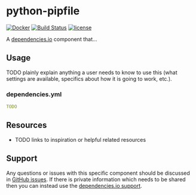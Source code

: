 # python-pipfile

[![Docker](https://img.shields.io/badge/dockerhub-python--pipfile-22B8EB.svg)](https://hub.docker.com/r/paulortman/python-pipfile/)
[![Build Status](https://travis-ci.org/paulortman/python-pipfile.svg?branch=master)](https://travis-ci.org/paulortman/python-pipfile)
[![license](https://img.shields.io/github/license/paulortman/python-pipfile.svg)](https://github.com/paulortman/python-pipfile/blob/master/LICENSE)

A [dependencies.io](https://www.dependencies.io) component that...

## Usage

TODO plainly explain anything a user needs to know to use this (what settings
are available, specifics about how it is going to work, etc.).

### dependencies.yml

```yml
TODO
```

## Resources

- TODO links to inspiration or helpful related resources

## Support

Any questions or issues with this specific component should be discussed in [GitHub
 issues](https://github.com/paulortman/python-pipfile/issues).
 If there is private information which needs to be shared then you can instead
 use the [dependencies.io support](https://app.dependencies.io/support).
